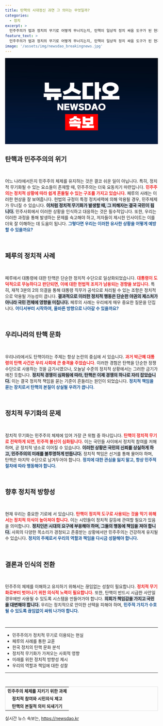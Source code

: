 ```yaml
---
title: 탄핵의 시대정신 과연 그 의미는 무엇일까?
categories:
  - 정치
excerpt: >
  민주주의가 법과 정치의 무기로 어떻게 무너지는지, 탄핵이 일상적 정치 싸움 도구가 된 현재의 상황을 심층 분석한다. 페루 사례를 통해 한국의 정치권이 경각심을 가져야 함을 강조하며, 정쟁의 악순환과 정치 책임의 본질을 환기시킨다.
feature_text: >
  민주주의가 법과 정치의 무기로 어떻게 무너지는지, 탄핵이 일상적 정치 싸움 도구가 된 현재의 상황을 심층 분석한다. 페루 사례를 통해 한국의 정치권이 경각심을 가져야 함을 강조하며, 정쟁의 악순환과 정치 책임의 본질을 환기시킨다.
image: '/assets/img/newsdao_breakingnews.jpg'
---
```


<p><img src="/assets/img/newsdao_breakingnews.jpg" alt="ontimetimes 속보" /></p>

<h2 data-ke-size="size26">탄핵과 민주주의의 위기</h2>

<p data-ke-size="size16">&nbsp;</p>

<p>어느 나라에서든지 민주주의 체제를 유지하는 것은 결코 쉬운 일이 아닙니다. 특히, 정치적 무기화될 수 있는 요소들이 존재할 때, 민주주의는 더욱 요동치기 마련입니다. <b><span style="color: #ee2323;">민주주의는 정치적 상황에 따라 쉽게 흔들릴 수 있는 구조를 가지고 있습니다.</span></b> 페루의 사례는 이러한 현상을 잘 보여줍니다. 헌법의 규정이 특정 정치세력에 의해 악용될 경우, 민주체제가 무너질 수 있습니다. <b><span style="background-color: #21538527;">이처럼 정치적 무기화가 발생할 때, 그 피해자는 결국 국민이 됩니다.</span></b> 민주사회에서 이러한 상황을 인식하고 대응하는 것은 필수적입니다. 또한, 우리는 이러한 과정을 통해 발생하는 문제를 숙고해야 하고, 저자들이 제시한 인사이트는 이를 더욱 잘 이해하는 데 도움이 됩니다. <b><span style="color: #1a5490;">그렇다면 우리는 이러한 유사한 상황을 어떻게 예방할 수 있을까요?</span></b> </p>

<p data-ke-size="size16">&nbsp;</p>

<h2 data-ke-size="size26">페루의 정치적 사례</h2>

<p data-ke-size="size16">&nbsp;</p>

<p>페루에서 대통령에 대한 탄핵은 단순한 정치적 수단으로 일상화되었습니다. <b><span style="color: #ee2323;">대통령이 도덕적으로 무능하다고 판단되면, 이에 대한 헌법적 조치가 남용되는 경향을 보입니다.</span></b> 특히, 재적 3분의 2의 의결을 통해 대통령 직무가 공석으로 처리될 수 있는 조항은 정치적으로 악용될 가능성이 큽니다. <b><span style="background-color: #21538527;">결과적으로 이러한 정치적 행동은 단순한 야권의 제스처가 아니라 국민 전체에 영향을 미칩니다.</span></b> 페루의 사례는 우리에게 매우 중요한 질문을 던집니다. <b><span style="color: #1a5490;">어디서부터 시작하여, 올바른 방향으로 나아갈 수 있을까요?</span></b></p>

<p data-ke-size="size16">&nbsp;</p>

<h2 data-ke-size="size26">우리나라의 탄핵 문화</h2>

<p data-ke-size="size16">&nbsp;</p>

<p>우리나라에서도 탄핵이라는 주제는 항상 논란의 중심에 서 있습니다. <b><span style="color: #ee2323;">과거 박근혜 대통령의 탄핵 사건은 우리 사회에 큰 충격을 주었습니다.</span></b> 이러한 경험은 탄핵을 단순한 정쟁 수단으로 사용하는 것을 금기시였으나, 오늘날 수준의 정치적 상황에서는 그러한 금기가 깨진 듯합니다. <b><span style="background-color: #21538527;">정치적 경쟁이 심화됨에 따라, 탄핵은 이제 경쟁의 하나로 자리 잡았습니다.</span></b> 이는 결국 정치적 책임을 묻는 기준이 흔들리는 원인이 되었습니다. <b><span style="color: #1a5490;">정치적 책임을 묻는 장치로서 탄핵의 본질이 상실될 우려가 큽니다.</span></b></p>

<p data-ke-size="size16">&nbsp;</p>

<h2 data-ke-size="size26">정치적 무기화의 문제</h2>

<p data-ke-size="size16">&nbsp;</p>

<p>정치적 무기화는 민주주의 체제에 있어 가장 큰 위협 중 하나입니다. <b><span style="color: #ee2323;">탄핵이 정치적 무기로 전락하게 되면, 민주적 불신이 심화됩니다.</span></b> 이는 국민들 사이에서 정치적 참여를 저해하며, 곧 정치적 냉소로 이어질 수 있습니다. <b><span style="background-color: #21538527;">이러한 상황은 국민의 신뢰를 상실하게 하고, 민주주의의 미래를 불투명하게 만듭니다.</span></b> 정치적 책임은 선거를 통해 물어야 하며, 탄핵은 마지막 수단으로 남겨두어야 합니다. <b><span style="color: #1a5490;">정치에 대한 관심을 잃지 말고, 항상 민주적 절차에 따라 행동해야 합니다.</span></b> </p>

<p data-ke-size="size16">&nbsp;</p>

<h2 data-ke-size="size26">향후 정치적 방향성</h2>

<p data-ke-size="size16">&nbsp;</p>

<p>현재 우리는 중요한 기로에 서 있습니다. <b><span style="color: #ee2323;">탄핵이 정치적 도구로 사용되는 것을 막기 위해서는 정치적 의식이 높아져야 합니다.</span></b> 이는 시민들이 정치적 갈등에 관여할 필요가 있음을 의미합니다. <b><span style="background-color: #21538527;">정치인은 시대의 요구에 부응해야 하며, 그들의 행동에 책임을 져야 합니다.</span></b> 사회의 다양한 목소리가 경청되고 존중받는 상황에서만 민주주의는 건강하게 유지될 수 있습니다. <b><span style="color: #1a5490;">정치의 주체로서 우리의 역할과 책임을 다시금 성찰해야 합니다.</span></b></p>

<p data-ke-size="size16">&nbsp;</p>

<h2 data-ke-size="size26">결론과 인식의 전환</h2>

<p data-ke-size="size16">&nbsp;</p>

<p>민주주의 체제를 이해하고 유지하기 위해서는 끊임없는 성찰이 필요합니다. <b><span style="color: #ee2323;">정치적 무기화로부터 벗어나기 위한 의식적 노력이 필요합니다.</span></b> 또한, 탄핵이 반드시 시급한 사안일 경우에만 사용될 수 있도록 시스템을 만들어가야 합니다. <b><span style="background-color: #21538527;">의회가 책임감을 가지고 국민을 대변해야 합니다.</span></b> 우리는 정치적으로 안이한 선택을 피해야 하며, <b><span style="color: #1a5490;">민주적 가치가 수호될 수 있도록 끊임없이 싸워 나가야 합니다.</span></b></p>

<p data-ke-size="size16">&nbsp;</p>

<hr>

<ul>
    <li>민주주의가 정치적 무기로 이용되는 현실</li>
    <li>페루의 사례를 통한 교훈</li>
    <li>한국 정치의 탄핵 문화 분석</li>
    <li>정치적 무기화가 가져오는 사회적 영향</li>
    <li>미래를 위한 정치적 방향성 제시</li>
    <li>우리의 역할과 책임에 대한 성찰</li>
</ul>

<hr>

<p data-ke-size="size16">&nbsp;</p>

<table style="border: 1px solid #dcdcdc; width: 100%;">
    <tr>
        <td style="text-align: center; height: 17px;"><b>민주주의 체제를 지키기 위한 과제</b></td>
    </tr>
    <tr>
        <td style="text-align: center; height: 17px;"><b>정치적 참여와 시민의식 제고</b></td>
    </tr>
    <tr>
        <td style="text-align: center; height: 17px;"><b>탄핵의 본질적 의미 되새기기</b></td>
    </tr>
</table>
실시간 뉴스 속보는, <a href="https://newsdao.kr" rel="dofollow">https://newsdao.kr</a>


